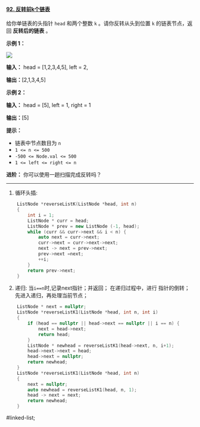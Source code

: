 #### [92. 反转前k个链表](https://leetcode.cn/problems/reverse-linked-list-ii/)

给你单链表的头指针 `head` 和两个整数 `k` 。请你反转从头到位置 `k` 的链表节点，返回 **反转后的链表** 。

**示例 1：**

![](https://assets.leetcode.com/uploads/2021/02/19/rev2ex2.jpg)

**输入：** head = [1,2,3,4,5], left = 2,

**输出：**[2,1,3,4,5]

**示例 2：**

**输入：** head = [5], left = 1, right = 1

**输出：**[5]

**提示：**

-   链表中节点数目为 `n`
-   `1 <= n <= 500`
-   `-500 <= Node.val <= 500`
-   `1 <= left <= right <= n`

**进阶：** 你可以使用一趟扫描完成反转吗？
---- ----
1. 循环头插:
```cpp
    ListNode *reverseListK(ListNode *head, int n)
    {
        int i = 1;
        ListNode * curr = head;
        ListNode * prev = new ListNode (-1, head);
        while (curr && curr->next && i < n) {
            auto next = curr->next;
            curr->next = curr->next->next;
            next -> next = prev->next;
            prev->next =next;
            ++i;
        }
        return prev->next;
    }
```
2. 递归:
当`i==n`时,记录next指针；并返回；
在递归过程中，进行 指针的倒转；先进入递归，再处理当前节点；
```cpp
    ListNode * next = nullptr;
    ListNode *reverseListK1(ListNode *head, int n, int i)
    {
        if (head == nullptr || head->next == nullptr || i == n) {
            next = head->next;
            return head;
        }
        ListNode * newhead = reverseListK1(head->next, n, i+1);
        head->next->next = head;
        head->next = nullptr;
        return newhead;
    }
    ListNode *reverseListK1(ListNode *head, int n)
    {
        next = nullptr;
        auto newhead = reverseListK1(head, n, 1);
        head -> next = next;
        return newhead;
    }
```
#linked-list;
